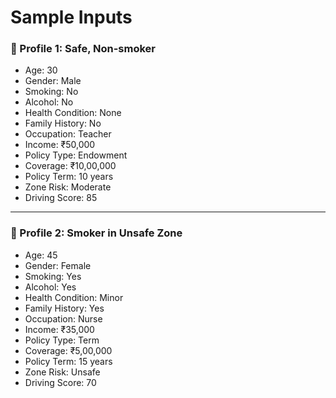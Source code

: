 # Sample Inputs

### 🧑 Profile 1: Safe, Non-smoker
- Age: 30
- Gender: Male
- Smoking: No
- Alcohol: No
- Health Condition: None
- Family History: No
- Occupation: Teacher
- Income: ₹50,000
- Policy Type: Endowment
- Coverage: ₹10,00,000
- Policy Term: 10 years
- Zone Risk: Moderate
- Driving Score: 85

---

### 🧑 Profile 2: Smoker in Unsafe Zone
- Age: 45
- Gender: Female
- Smoking: Yes
- Alcohol: Yes
- Health Condition: Minor
- Family History: Yes
- Occupation: Nurse
- Income: ₹35,000
- Policy Type: Term
- Coverage: ₹5,00,000
- Policy Term: 15 years
- Zone Risk: Unsafe
- Driving Score: 70

